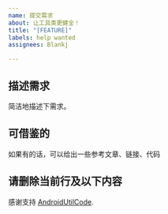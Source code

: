 ```yaml
---
name: 提交需求
about: 让工具类更健全！
title: "[FEATURE]"
labels: help wanted
assignees: Blankj

---
```


## 描述需求

简洁地描述下需求。


## 可借鉴的

如果有的话，可以给出一些参考文章、链接、代码


## 请删除当前行及以下内容

感谢支持 [AndroidUtilCode](https://github.com/Blankj/AndroidUtilCode).
